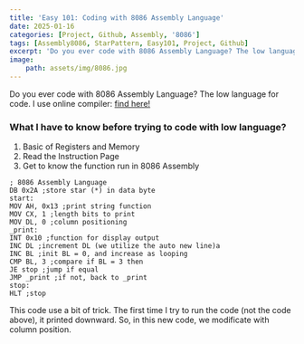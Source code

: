 ```yaml
---
title: 'Easy 101: Coding with 8086 Assembly Language'
date: 2025-01-16
categories: [Project, Github, Assembly, '8086']
tags: [Assembly8086, StarPattern, Easy101, Project, Github]
excerpt: 'Do you ever code with 8086 Assembly Language? The low language for code.'
image:
    path: assets/img/8086.jpg
---
```



Do you ever code with 8086 Assembly Language? The low language for code. I use online compiler: [find here!](https://yjdoc2.github.io/8086-emulator-web/)

### What I have to know before trying to code with low language?
1. Basic of Registers and Memory
2. Read the Instruction Page
3. Get to know the function run in 8086 Assembly

```
; 8086 Assembly Language
DB 0x2A ;store star (*) in data byte
start:
MOV AH, 0x13 ;print string function
MOV CX, 1 ;length bits to print
MOV DL, 0 ;column positioning
_print:
INT 0x10 ;function for display output
INC DL ;increment DL (we utilize the auto new line)a
INC BL ;init BL = 0, and increase as looping
CMP BL, 3 ;compare if BL = 3 then
JE stop ;jump if equal
JMP _print ;if not, back to _print
stop:
HLT ;stop
```

This code use a bit of trick. The first time I try to run the code (not the code above), it printed downward. So, in this new code, we modificate with column position.